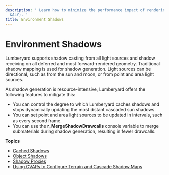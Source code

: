 ```yaml
---
description: ' Learn how to minimize the performance impact of rendering shadows in
  &ALY;. '
title: Environment Shadows
---
```

# Environment Shadows<a name="rendering-graphics-shadows-intro"></a>

Lumberyard supports shadow casting from all light sources and shadow receiving on all deferred and most forward\-rendered geometry\. Traditional shadow mapping is used for shadow generation\. Light sources can be directional, such as from the sun and moon, or from point and area light sources\.

As shadow generation is resource\-intensive, Lumberyard offers the following features to mitigate this:
+ You can control the degree to which Lumberyard caches shadows and stops dynamically updating the most distant cascaded sun shadows\.
+ You can set point and area light sources to be updated in intervals, such as every second frame\.
+ You can use the **r\_MergeShadowDrawcalls** console variable to merge submaterials during shadow generation, resulting in fewer drawcalls\.

**Topics**
+ [Cached Shadows](/docs/userguide/rendering/shadows-cached.md)
+ [Object Shadows](/docs/userguide/rendering/shadows-object.md)
+ [Shadow Proxies](rendering_graphics_shadows_proxies.md)
+ [Using CVARs to Configure Terrain and Cascade Shadow Maps](/docs/userguide/rendering/shadows-cvars.md)